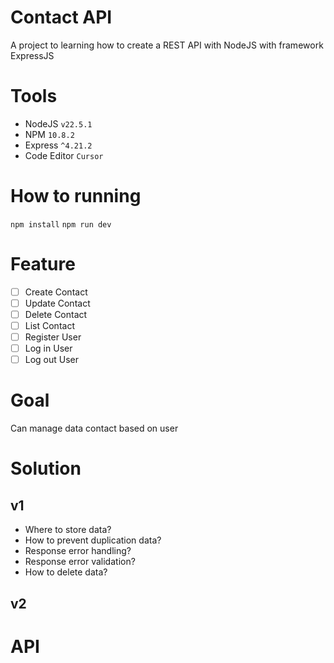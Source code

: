 # Contact API
A project to learning how to create a REST API with NodeJS with framework ExpressJS

# Tools
- NodeJS `v22.5.1`
- NPM `10.8.2`
- Express `^4.21.2`
- Code Editor `Cursor`

# How to running
`npm install`
`npm run dev`

# Feature
- [ ] Create Contact
- [ ] Update Contact
- [ ] Delete Contact
- [ ] List Contact
- [ ] Register User
- [ ] Log in User
- [ ] Log out User

# Goal
Can manage data contact based on user

# Solution

## v1
- Where to store data? 
- How to prevent duplication data?
- Response error handling?
- Response error validation?
- How to delete data?

## v2

# API